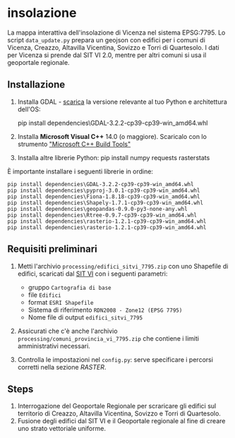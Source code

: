# insolazione
La mappa interattiva dell'insolazione di Vicenza nel sistema EPSG:7795.
Lo script `data_update.py` prepara un geojson con edifici per i comuni di Vicenza, Creazzo, Altavilla Vicentina, Sovizzo e Torri di Quartesolo. I dati per Vicenza si prende dal SIT VI 2.0, mentre per altri comuni si usa il geoportale regionale.

## Installazione

1. Installa GDAL - [scarica](https://www.lfd.uci.edu/~gohlke/pythonlibs/#gdal) la versione relevante al tuo Python e architettura dell'OS:


    pip install dependencies\GDAL-3.2.2-cp39-cp39-win_amd64.whl

2. Installa **Microsoft Visual C++** 14.0 (o maggiore). Scaricalo con lo strumento ["Microsoft C++ Build Tools"](https://visualstudio.microsoft.com/visual-cpp-build-tools/)

3. Installa altre librerie Python:
   pip install numpy requests rasterstats

È importante installare i seguenti librerie in ordine:

    pip install dependencies\GDAL-3.2.2-cp39-cp39-win_amd64.whl
    pip install dependencies\pyproj-3.0.1-cp39-cp39-win_amd64.whl
    pip install dependencies\Fiona-1.8.18-cp39-cp39-win_amd64.whl
    pip install dependencies\Shapely-1.7.1-cp39-cp39-win_amd64.whl
    pip install dependencies\geopandas-0.9.0-py3-none-any.whl
    pip install dependencies\Rtree-0.9.7-cp39-cp39-win_amd64.whl
    pip install dependencies\rasterio-1.2.1-cp39-cp39-win_amd64.whl
    pip install dependencies\rasterio-1.2.1-cp39-cp39-win_amd64.whl

## Requisiti preliminari

1. Metti l'archivio `processing/edifici_sitvi_7795.zip` con uno Shapefile di edifici, scaricati dal [SIT VI](http://sit.comune.vicenza.it/SitVI/SitVi_conf/download/index.php) con i seguenti parametri:
   - gruppo `Cartografia di base`
   - file `Edifici`
   - format `ESRI Shapefile`
   - Sistema di riferimento `RDN2008 - Zone12 (EPSG 7795)`
   - Nome file di output `edifici_sitvi_7795`
    
2. Assicurati che c'è anche l'archivio `processing/comuni_provincia_vi_7795.zip` che contiene i limiti amministrativi necessari.

3. Controlla le impostazioni nel `config.py`: serve specificare i percorsi corretti nella sezione *RASTER*.

## Steps

1. Interrogazione del Geoportale Regionale per scraricare gli edifici sul territorio di Creazzo, Altavilla Vicentina, Sovizzo e Torri di Quartesolo.
2. Fusione degli edifici dal SIT VI e il Geoportale regionale al fine di creare uno strato vettoriale uniforme.
